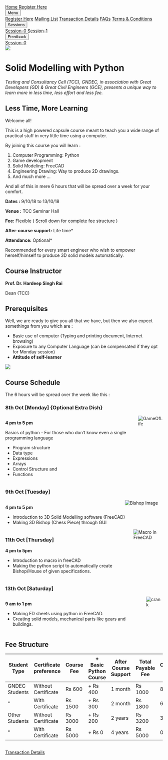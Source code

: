 <link rel = "stylesheet" href = "style/intro.css">

<link rel = "stylesheet" href = "https://www.w3schools.com/w3css/4/w3.css">

<div markdown="1" class="page">

<div class="w3-bar w3-light-grey">
<a href="https://greatdevelopers.github.io/ScriptCAD" class="w3-bar-item w3-button">Home</a>
<a href="https://goo.gl/forms/YeDk8IqOeDLKQOtB2" class="w3-bar-item w3-button">Register Here</a>
<div class="w3-dropdown-hover">
<button class="w3-button">Menu</button>
<div class="w3-dropdown-content w3-bar-block w3-card-4">
<a href="https://goo.gl/forms/YeDk8IqOeDLKQOtB2" class="w3-bar-item w3-button">Register Here</a>
<a href="https://groups.google.com/forum/#!forum/greatbim" class="w3-bar-item w3-button">Mailing List</a>
<a href="https://greatdevelopers.github.io/ScriptCAD/Payment.html" class="w3-bar-item w3-button">Transaction Details</a>
<a href="https://greatdevelopers.github.io/ScriptCAD/FAQ.html" class="w3-bar-item w3-button">FAQs</a>
<a href="https://greatdevelopers.github.io/ScriptCAD/Terms.html" class="w3-bar-item w3-button">Terms & Conditions</a>
</div>
</div>

<div class="w3-dropdown-hover">
<button class="w3-button">Sessions</button>
<div class="w3-dropdown-content w3-bar-block w3-card-4">
<a href="https://greatdevelopers.github.io/ScriptCAD/Session0/Session0.html" class="w3-bar-item w3-button">Session-0</a>
<a href="https://greatdevelopers.github.io/ScriptCAD/Bishop_Tutorial.html" class="w3-bar-item w3-button">Session-1</a>
</div>
</div>

<div class="w3-dropdown-hover">
<button class="w3-button">Feedback</button>
<div class="w3-dropdown-content w3-bar-block w3-card-4">
<a href="https://goo.gl/forms/ucznhnQxVDul4HYW2" class="w3-bar-item w3-button">Session-0</a>
</div>
</div>

</div>

<div markdown="1" class="First">

<img src="images/py_back.png" class="py_back">

# Solid Modelling with Python


*Testing and Consultancy Cell (TCC), GNDEC, in association with Great Developers (GD) & Great Civil Engineers (GCE), presents a unique way to learn more in less time, less effort and less fee.*


## Less Time, More Learning

Welcome all!

This is a high powered capsule course meant to teach you a wide range of practical stuff in very little time using a computer.

By joining this course you will learn :

1. Computer Programming: Python
1. Game development
1. Solid Modeling: FreeCAD
1. Engineering Drawing: Way to produce 2D drawings.
1. And much more ...

And all of this in mere 6 hours that will be spread over a week for your comfort.

**Dates :** 9/10/18 to 13/10/18

**Venue :** TCC Seminar Hall

**Fee:** Flexible ( Scroll down for complete fee structure )

**After-course support:** Life time*

**Attendance:** Optional*

Recommended for every smart engineer who wish to empower herself/himself to produce 3D solid models automatically.

## Course Instructor

**Prof. Dr. Hardeep Singh Rai**

Dean (TCC)


## Prerequisites

Well, we are ready to give you all that we have, but then we also expect somethings from you which are :
 
* Basic use of computer (Typing and printing document, Internet browsing)
* Exposure to any Computer Language (can be compensated if they opt for Monday session)
* **Attitude of self-learner**

</div>

<div markdown="1" class="Second">

<img src="images/freecad.png" class="freecad">

## Course Schedule

The 6 hours will be spread over the week like this :

### 8th Oct [Monday] {Optional Extra Dish}

<div markdown="1" style="display: flex">

<div markdown="1">

**4 pm to 5 pm**

Basics of python - For those who don’t know even a single programming language           

- Program structure
- Data type
- Expressions
- Arrays
- Control Structure and
- Functions

</div>

<div>
<img src="images/GameOfLife.jpg" alt="GameOfLife" class="GameOfLife">
</div>

</div>

### 9th Oct [Tuesday]

<div markdown="1" style="display: flex">

<div markdown="1">

**4 pm to 5 pm**

- Introduction to 3D Solid Modelling software (FreeCAD)
- Making 3D Bishop (Chess Piece) through GUI

</div>

<div>
<img src="images/bishop.jpg" alt="Bishop Image" class="bishop">
</div>

</div>

<div markdown="1" style="display: flex">

<div markdown="1">

### 11th Oct [Thursday]

**4 pm to 5pm**

- Introduction to macro in freeCAD
- Making the python script to automatically create Bishop/House of given specifications.

</div>

<div>
<img src="images/macro.png" alt="Macro in FreeCAD" class="macro">
</div>

</div>

### 13th Oct [Saturday] 

<div markdown="1" style="display: flex">

<div markdown="1">

**9 am to 1 pm**

- Making ED sheets using python in FreeCAD.
- Creating solid models, mechanical parts like gears and buildings.

</div>

<div>
<img src="images/crankshaft.jpg" alt="crank" class="topGear">
</div>

</div>

</div>

<div markdown="1" style="overflow: scroll">

## Fee Structure

 Student Type | Certificate preference | Course Fee | + Basic Python Course | After Course Support | Total Payable Fee | Concession Granted
--- | --- | --- | --- | --- | --- | --- |
GNDEC Students | Without Certificate | Rs 600 | + Rs 400 | 1 month | Rs 1000 | 80% | 
"               | With Certificate |  Rs 1500 | + Rs 300 | 2 month | Rs 1800 | 64% |
Other Students | Without Certificate|  Rs 3000 | + Rs 200 | 2 years | Rs 3200 | 36% |
"               | With Certificate |  Rs 5000 | + Rs 0 | 4 years | Rs 5000 | 0% |  


</div>

[Transaction Details](/Payment.md)

</div>

